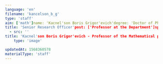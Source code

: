 ```yaml
---
language: 'en'
filename: 'kancelson_b_g'
type: 'staff'
aim: ['math']name: 'Kacnel'son Boris Grigor'evich'degree: 'Doctor of Physico-Mathematical Sciences'
title: 'Senior Research Officer'post: ['Professor at the Department']speciality: '(01.04.02) Theoretical physics'contacts: []avatar:
  - src: ''
title: 'Kacnel'son Boris Grigor'evich - Professor of the Mathematical physics Department'
    type: 'image'

updatedAt: 1568360578
materialType: 'staff'
---
```


